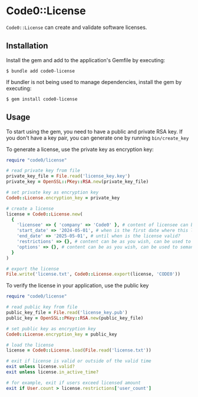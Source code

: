 # Code0::License

`Code0::License` can create and validate software licenses.

## Installation

Install the gem and add to the application's Gemfile by executing:

    $ bundle add code0-license

If bundler is not being used to manage dependencies, install the gem by executing:

    $ gem install code0-license

## Usage

To start using the gem, you need to have a public and private RSA key.
If you don't have a key pair, you can generate one by running `bin/create_key`

To generate a license, use the private key as encryption key:

```ruby
require "code0/license"

# read private key from file
private_key_file = File.read('license_key.key')
private_key = OpenSSL::PKey::RSA.new(private_key_file)

# set private key as encryption key
Code0::License.encryption_key = private_key

# create a license
license = Code0::License.new(
  {
    'licensee' => { 'company' => 'Code0' }, # content of licensee can be as you want, it just can't be empty
    'start_date' => '2024-05-01', # when is the first date where this license is valid?
    'end_date' => '2025-05-01', # until when is the license valid?
    'restrictions' => {}, # content can be as you wish, can be used to semantically store some restrictions that are evaluated by your application
    'options' => {}, # content can be as you wish, can be used to semantically provide some options of this license
  }
)

# export the license
File.write('license.txt', Code0::License.export(license, 'CODE0'))
```

To verify the license in your application, use the public key

```ruby
require "code0/license"

# read public key from file
public_key_file = File.read('license_key.pub')
public_key = OpenSSL::PKey::RSA.new(public_key_file)

# set public key as encryption key
Code0::License.encryption_key = public_key

# load the license
license = Code0::License.load(File.read('license.txt'))

# exit if license is valid or outside of the valid time
exit unless license.valid?
exit unless license.in_active_time?

# for example, exit if users exceed licensed amount
exit if User.count > license.restrictions['user_count']
```
